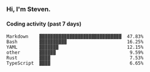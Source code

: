 ### Hi, I'm Steven.

#### Coding activity (past 7 days)
```
Markdown    ▓▓▓▓▓▓▓▓▓▓▓▓▓▓▓▓▓▓▓▓▓▓▓▓▓▓▓▓▓▓  47.83%
Bash        ▓▓▓▓▓▓▓▓▓▓                      16.25%
YAML        ▓▓▓▓▓▓▓                         12.15%
other       ▓▓▓▓▓▓                           9.59%
Rust        ▓▓▓▓                             7.53%
TypeScript  ▓▓▓▓                             6.65%
```
